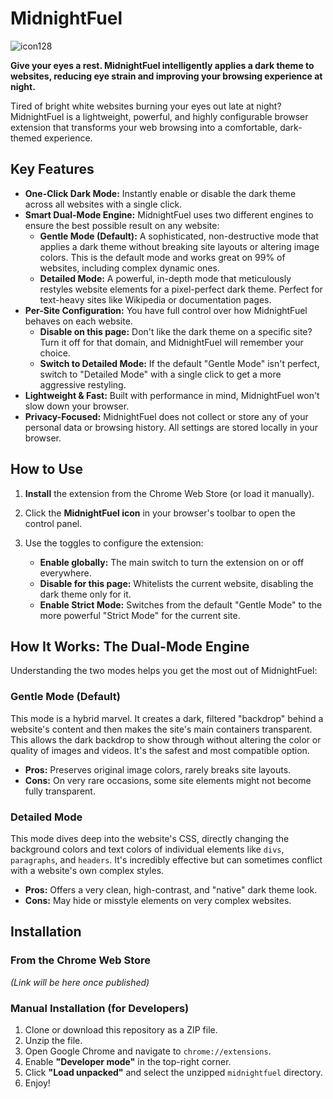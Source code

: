 # MidnightFuel 
![icon128](https://github.com/user-attachments/assets/4a27f099-6ca0-4677-93c6-7211588dfb1b)


**Give your eyes a rest. MidnightFuel intelligently applies a dark theme to websites, reducing eye strain and improving your browsing experience at night.**

Tired of bright white websites burning your eyes out late at night? MidnightFuel is a lightweight, powerful, and highly configurable browser extension that transforms your web browsing into a comfortable, dark-themed experience.

 
## Key Features

*   **One-Click Dark Mode:** Instantly enable or disable the dark theme across all websites with a single click.
*   **Smart Dual-Mode Engine:** MidnightFuel uses two different engines to ensure the best possible result on any website:
    *   **Gentle Mode (Default):** A sophisticated, non-destructive mode that applies a dark theme without breaking site layouts or altering image colors. This is the default mode and works great on 99% of websites, including complex dynamic ones.
    *   **Detailed Mode:** A powerful, in-depth mode that meticulously restyles website elements for a pixel-perfect dark theme. Perfect for text-heavy sites like Wikipedia or documentation pages.
*   **Per-Site Configuration:** You have full control over how MidnightFuel behaves on each website.
    *   **Disable on this page:** Don't like the dark theme on a specific site? Turn it off for that domain, and MidnightFuel will remember your choice.
    *   **Switch to Detailed Mode:** If the default "Gentle Mode" isn't perfect, switch to "Detailed Mode" with a single click to get a more aggressive restyling.
*   **Lightweight & Fast:** Built with performance in mind, MidnightFuel won't slow down your browser.
*   **Privacy-Focused:** MidnightFuel does not collect or store any of your personal data or browsing history. All settings are stored locally in your browser.

## How to Use

1.  **Install** the extension from the Chrome Web Store (or load it manually).
2.  Click the **MidnightFuel icon** in your browser's toolbar to open the control panel.
3.  Use the toggles to configure the extension:

    *   **Enable globally:** The main switch to turn the extension on or off everywhere.
    *   **Disable for this page:** Whitelists the current website, disabling the dark theme only for it.
    *   **Enable Strict Mode:** Switches from the default "Gentle Mode" to the more powerful "Strict Mode" for the current site.

## How It Works: The Dual-Mode Engine

Understanding the two modes helps you get the most out of MidnightFuel:

### Gentle Mode (Default)
This mode is a hybrid marvel. It creates a dark, filtered "backdrop" behind a website's content and then makes the site's main containers transparent. This allows the dark backdrop to show through without altering the color or quality of images and videos. It's the safest and most compatible option.

*   **Pros:** Preserves original image colors, rarely breaks site layouts.
*   **Cons:** On very rare occasions, some site elements might not become fully transparent.

### Detailed Mode
This mode dives deep into the website's CSS, directly changing the background colors and text colors of individual elements like `divs`, `paragraphs`, and `headers`. It's incredibly effective but can sometimes conflict with a website's own complex styles.

*   **Pros:** Offers a very clean, high-contrast, and "native" dark theme look.
*   **Cons:** May hide or misstyle elements on very complex websites.

## Installation

### From the Chrome Web Store
*(Link will be here once published)*

### Manual Installation (for Developers)
1.  Clone or download this repository as a ZIP file.
2.  Unzip the file.
3.  Open Google Chrome and navigate to `chrome://extensions`.
4.  Enable **"Developer mode"** in the top-right corner.
5.  Click **"Load unpacked"** and select the unzipped `midnightfuel` directory.
6.  Enjoy!
